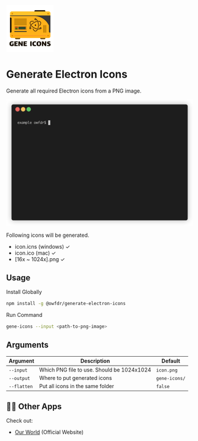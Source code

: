 <img src="./assets/generate-electron-icons.png" alt="logo" width="128">

# Generate Electron Icons

Generate all required Electron icons from a PNG image.

![demo gif](./assets/gene-icons-demo.gif)

Following icons will be generated.

- icon.icns (windows) ✓
- icon.ico (mac) ✓
- [16x ~ 1024x].png ✓

## Usage

Install Globally

```bash
npm install -g @owfdr/generate-electron-icons
```

Run Command

```bash
gene-icons --input <path-to-png-image>
```

## Arguments

| Argument | Description | Default |
| --- | --- | --- |
| `--input` | Which PNG file to use. Should be 1024x1024 | `icon.png` |
| `--output` | Where to put generated icons | `gene-icons/` |
| `--flatten` | Put all icons in the same folder| `false` |

## 🧑‍💻 Other Apps

Check out:

- [Our World](https://ourworld.center/apps) (Official Website)
